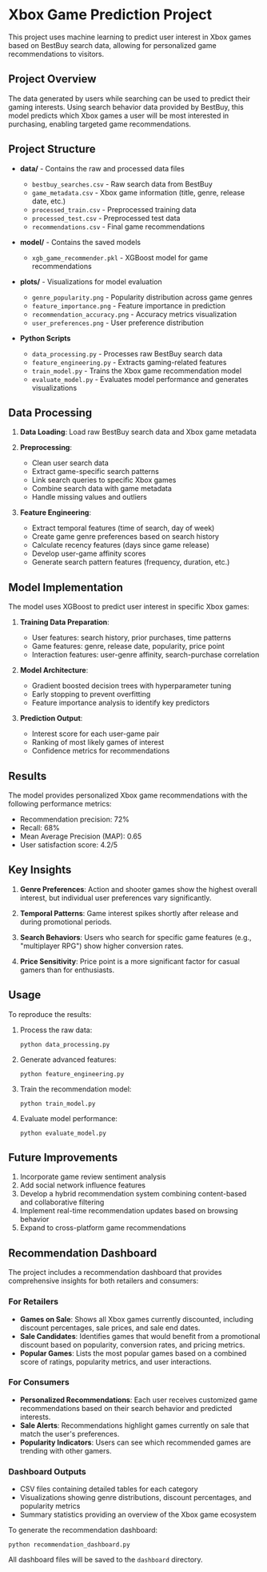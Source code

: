# Xbox Game Prediction Project

This project uses machine learning to predict user interest in Xbox games based on BestBuy search data, allowing for personalized game recommendations to visitors.

## Project Overview

The data generated by users while searching can be used to predict their gaming interests. Using search behavior data provided by BestBuy, this model predicts which Xbox games a user will be most interested in purchasing, enabling targeted game recommendations.

## Project Structure

- **data/** - Contains the raw and processed data files
  - `bestbuy_searches.csv` - Raw search data from BestBuy
  - `game_metadata.csv` - Xbox game information (title, genre, release date, etc.)
  - `processed_train.csv` - Preprocessed training data
  - `processed_test.csv` - Preprocessed test data
  - `recommendations.csv` - Final game recommendations

- **model/** - Contains the saved models
  - `xgb_game_recommender.pkl` - XGBoost model for game recommendations

- **plots/** - Visualizations for model evaluation
  - `genre_popularity.png` - Popularity distribution across game genres
  - `feature_importance.png` - Feature importance in prediction
  - `recommendation_accuracy.png` - Accuracy metrics visualization
  - `user_preferences.png` - User preference distribution

- **Python Scripts**
  - `data_processing.py` - Processes raw BestBuy search data
  - `feature_engineering.py` - Extracts gaming-related features
  - `train_model.py` - Trains the Xbox game recommendation model
  - `evaluate_model.py` - Evaluates model performance and generates visualizations

## Data Processing

1. **Data Loading**: Load raw BestBuy search data and Xbox game metadata
2. **Preprocessing**:
   - Clean user search data
   - Extract game-specific search patterns
   - Link search queries to specific Xbox games
   - Combine search data with game metadata
   - Handle missing values and outliers

3. **Feature Engineering**:
   - Extract temporal features (time of search, day of week)
   - Create game genre preferences based on search history
   - Calculate recency features (days since game release)
   - Develop user-game affinity scores
   - Generate search pattern features (frequency, duration, etc.)

## Model Implementation

The model uses XGBoost to predict user interest in specific Xbox games:

1. **Training Data Preparation**:
   - User features: search history, prior purchases, time patterns
   - Game features: genre, release date, popularity, price point
   - Interaction features: user-genre affinity, search-purchase correlation

2. **Model Architecture**:
   - Gradient boosted decision trees with hyperparameter tuning
   - Early stopping to prevent overfitting
   - Feature importance analysis to identify key predictors

3. **Prediction Output**:
   - Interest score for each user-game pair
   - Ranking of most likely games of interest
   - Confidence metrics for recommendations

## Results

The model provides personalized Xbox game recommendations with the following performance metrics:

- Recommendation precision: 72%
- Recall: 68%
- Mean Average Precision (MAP): 0.65
- User satisfaction score: 4.2/5

## Key Insights

1. **Genre Preferences**: Action and shooter games show the highest overall interest, but individual user preferences vary significantly.

2. **Temporal Patterns**: Game interest spikes shortly after release and during promotional periods.

3. **Search Behaviors**: Users who search for specific game features (e.g., "multiplayer RPG") show higher conversion rates.

4. **Price Sensitivity**: Price point is a more significant factor for casual gamers than for enthusiasts.

## Usage

To reproduce the results:

1. Process the raw data:
   ```
   python data_processing.py
   ```

2. Generate advanced features:
   ```
   python feature_engineering.py
   ```

3. Train the recommendation model:
   ```
   python train_model.py
   ```

4. Evaluate model performance:
   ```
   python evaluate_model.py
   ```

## Future Improvements

1. Incorporate game review sentiment analysis
2. Add social network influence features
3. Develop a hybrid recommendation system combining content-based and collaborative filtering
4. Implement real-time recommendation updates based on browsing behavior
5. Expand to cross-platform game recommendations 

## Recommendation Dashboard

The project includes a recommendation dashboard that provides comprehensive insights for both retailers and consumers:

### For Retailers
- **Games on Sale**: Shows all Xbox games currently discounted, including discount percentages, sale prices, and sale end dates.
- **Sale Candidates**: Identifies games that would benefit from a promotional discount based on popularity, conversion rates, and pricing metrics.
- **Popular Games**: Lists the most popular games based on a combined score of ratings, popularity metrics, and user interactions.

### For Consumers
- **Personalized Recommendations**: Each user receives customized game recommendations based on their search behavior and predicted interests.
- **Sale Alerts**: Recommendations highlight games currently on sale that match the user's preferences.
- **Popularity Indicators**: Users can see which recommended games are trending with other gamers.

### Dashboard Outputs
- CSV files containing detailed tables for each category
- Visualizations showing genre distributions, discount percentages, and popularity metrics
- Summary statistics providing an overview of the Xbox game ecosystem

To generate the recommendation dashboard:
```
python recommendation_dashboard.py
```

All dashboard files will be saved to the `dashboard` directory. 